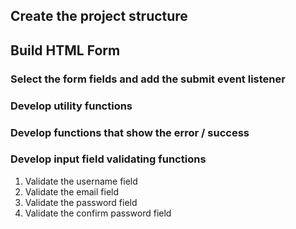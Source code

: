 ## Create the project structure

## Build HTML Form

### Select the form fields and add the submit event listener

### Develop utility functions

### Develop functions that show the error / success

### Develop input field validating functions

1. Validate the username field
2. Validate the email field
3. Validate the password field
4. Validate the confirm password field
